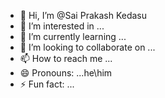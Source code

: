 - 👋 Hi, I’m @Sai Prakash Kedasu
- 👀 I’m interested in ...
- 🌱 I’m currently learning ...
- 💞️ I’m looking to collaborate on ...
- 📫 How to reach me ...
- 😄 Pronouns: ...he\him
- ⚡ Fun fact: ...

<!---
Sai Prakash Kedasu/Sai Prakash Kedasu is a ✨ special ✨ repository because its `README.md` (this file) appears on your GitHub profile.
You can click the Preview link to take a look at your changes.
--->
